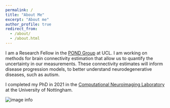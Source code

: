 ```yaml
---
permalink: /
title: "About Me"
excerpt: "About me"
author_profile: true
redirect_from: 
  - /about/
  - /about.html
---
```


I am a Research Fellow in the [POND Group](https://ucl-pond.github.io/) at UCL. I am working on methods for brain connectivity estimation that allow us to quantify the uncertainty in our measurements. These connectivity estimates will inform disease progression models, to better understand neurodegenerative diseases, such as autism.

I completed my PhD in 2021 in the [Computational Neuroimaging Laboratory](https://spmic-uon.github.io/conilab/) at the University of Nottingham. 

![image info](../images/profile.png)


